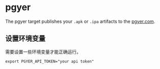 # pgyer

The pgyer target publishes your `.apk` or `.ipa` artifacts to the [pgyer.com](https://pgyer.com).

## 设置环境变量

需要设置一些环境变量才能正确运行。

```
export PGYER_API_TOKEN="your api token"
```
